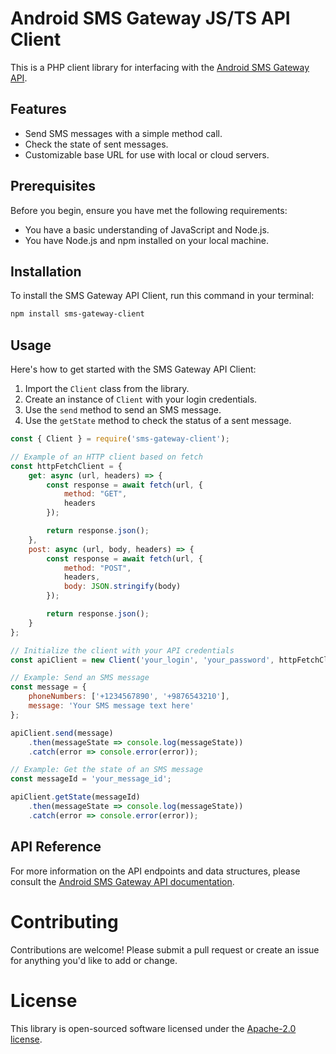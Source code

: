 # Android SMS Gateway JS/TS API Client

This is a PHP client library for interfacing with the [Android SMS Gateway API](https://sms.capcom.me).

## Features

- Send SMS messages with a simple method call.
- Check the state of sent messages.
- Customizable base URL for use with local or cloud servers.

## Prerequisites

Before you begin, ensure you have met the following requirements:

- You have a basic understanding of JavaScript and Node.js.
- You have Node.js and npm installed on your local machine.

## Installation

To install the SMS Gateway API Client, run this command in your terminal:

```bash
npm install sms-gateway-client
```

## Usage

Here's how to get started with the SMS Gateway API Client:

1. Import the `Client` class from the library.
2. Create an instance of `Client` with your login credentials.
3. Use the `send` method to send an SMS message.
4. Use the `getState` method to check the status of a sent message.

```javascript
const { Client } = require('sms-gateway-client');

// Example of an HTTP client based on fetch
const httpFetchClient = {
    get: async (url, headers) => {
        const response = await fetch(url, {
            method: "GET",
            headers
        });

        return response.json();
    },
    post: async (url, body, headers) => {
        const response = await fetch(url, {
            method: "POST",
            headers,
            body: JSON.stringify(body)
        });

        return response.json();
    }
};

// Initialize the client with your API credentials
const apiClient = new Client('your_login', 'your_password', httpFetchClient);

// Example: Send an SMS message
const message = {
    phoneNumbers: ['+1234567890', '+9876543210'],
    message: 'Your SMS message text here'
};

apiClient.send(message)
    .then(messageState => console.log(messageState))
    .catch(error => console.error(error));

// Example: Get the state of an SMS message
const messageId = 'your_message_id';

apiClient.getState(messageId)
    .then(messageState => console.log(messageState))
    .catch(error => console.error(error));
```

## API Reference

For more information on the API endpoints and data structures, please consult the [Android SMS Gateway API documentation](https://sms.capcom.me/api/).

# Contributing

Contributions are welcome! Please submit a pull request or create an issue for anything you'd like to add or change.

# License

This library is open-sourced software licensed under the [Apache-2.0 license](LICENSE).